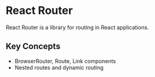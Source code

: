 # React Router

React Router is a library for routing in React applications.

## Key Concepts
- BrowserRouter, Route, Link components
- Nested routes and dynamic routing

